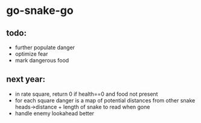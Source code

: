 # go-snake-go

## todo:

- further populate danger
- optimize fear
- mark dangerous food

## next year:
- in rate square, return 0 if health==0 and food not present
- for each square danger is a map of potential distances from other snake heads->distance + length of snake to read when gone
- handle enemy lookahead better
